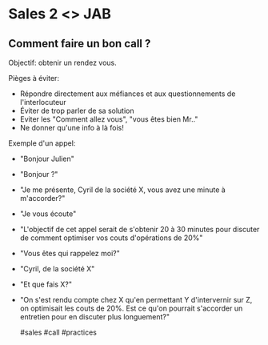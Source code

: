 # Sales 2 <> JAB 

## Comment faire un bon call ?

Objectif: obtenir un rendez vous.

Pièges à éviter:

* Répondre directement aux méfiances et aux questionnements de l'interlocuteur
* Éviter de trop parler de sa solution 
* Eviter les "Comment allez vous", "vous êtes bien Mr.."
* Ne donner qu'une info à là fois!

Exemple d'un appel:

- "Bonjour Julien"
- "Bonjour ?"
- "Je me présente, Cyril de la société X, vous avez une minute à m'accorder?"
- "Je vous écoute"
- "L'objectif de cet appel serait de s'obtenir 20 à 30 minutes pour discuter de
  comment optimiser vos couts d'opérations de 20%"
- "Vous êtes qui rappelez moi?"
- "Cyril, de la société X"
- "Et que fais X?"
- "On s'est rendu compte chez X qu'en permettant Y d'intervernir sur Z, on
  optimisait les couts de 20%. Est ce qu'on pourrait s'accorder un entretien
  pour en discuter plus longuement?"

  #sales #call #practices
